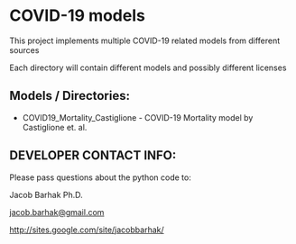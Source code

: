 COVID-19 models 
===============

This project implements multiple COVID-19 related models from different sources

Each directory will contain different models and possibly different licenses


Models / Directories:
---------------------
* COVID19_Mortality_Castiglione - COVID-19 Mortality model by Castiglione et. al.


DEVELOPER CONTACT INFO:
-----------------------


Please pass questions about the python code to:

Jacob Barhak Ph.D.

jacob.barhak@gmail.com

http://sites.google.com/site/jacobbarhak/

